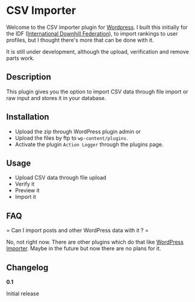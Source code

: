 # CSV Importer

Welcome to the CSV importer plugin for [Wordpress](http://wordpress.org). I built this initially for the IDF ([International Downhill Federation](https://internationaldownhillfederation.org)), to import rankings to user profiles, but I thought there's more that can be done with it.

It is still under development, although the upload, verification and remove parts work.

## Description 

This plugin gives you the option to import CSV data through file import or raw input and stores it in your database.

## Installation

* Upload the zip through WordPress plugin admin or
* Upload the files by ftp to `wp-content/plugins`.
* Activate the plugin `Action Logger` through the plugins page. 

## Usage

* Upload CSV data through file upload
* Verify it
* Preview it
* Import it

## FAQ

= Can I import posts and other WordPress data with it ? =

No, not right now. There are other plugins which do that like [WordPress Importer](https://wordpress.org/plugins/wordpress-importer/). Maybe in the future but now there are no plans for it.

## Changelog

**0.1**

Initial release

